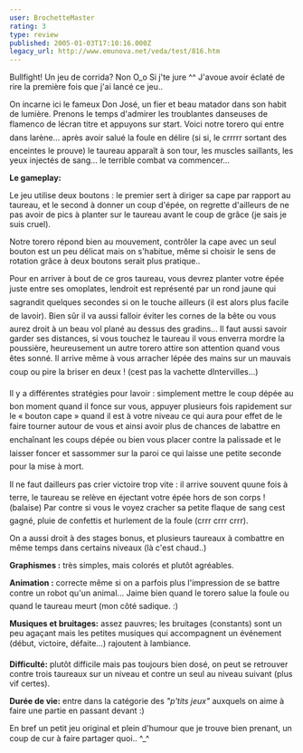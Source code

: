 ```yaml
---
user: BrochetteMaster
rating: 3
type: review
published: 2005-01-03T17:10:16.000Z
legacy_url: http://www.emunova.net/veda/test/816.htm
---
```

Bullfight! Un jeu de corrida? Non O\_o Si j'te jure ^^ J'avoue avoir éclaté de rire la première fois que j'ai lancé ce jeu..  

  

On incarne ici le fameux Don José, un fier et beau matador dans son habit de lumière. Prenons le temps d'admirer les troublantes danseuses de flamenco de lécran titre et appuyons sur start. Voici notre torero qui entre dans larène... après avoir salué la foule en délire (si si, le crrrrr sortant des enceintes le prouve) le taureau apparaît à son tour, les muscles saillants, les yeux injectés de sang... le terrible combat va commencer...  

  

**Le gameplay:**  

Le jeu utilise deux boutons : le premier sert à diriger sa cape par rapport au taureau, et le second à donner un coup d'épée, on regrette d'ailleurs de ne pas avoir de pics à planter sur le taureau avant le coup de grâce (je sais je suis cruel).  

  

Notre torero répond bien au mouvement, contrôler la cape avec un seul bouton est un peu délicat mais on s'habitue, même si choisir le sens de rotation grâce à deux boutons serait plus pratique..  

  

Pour en arriver à bout de ce gros taureau, vous devrez planter votre épée juste entre ses omoplates, lendroit est représenté par un rond jaune qui sagrandit quelques secondes si on le touche ailleurs (il est alors plus facile de lavoir). Bien sûr il va aussi falloir éviter les cornes de la bête ou vous aurez droit à un beau vol plané au dessus des gradins... Il faut aussi savoir garder ses distances, si vous touchez le taureau il vous enverra mordre la poussière, heureusement un autre torero attire son attention quand vous êtes sonné. Il arrive même à vous arracher lépée des mains sur un mauvais coup ou pire la briser en deux ! (cest pas la vachette dIntervilles...)  

  

Il y a différentes stratégies pour lavoir : simplement mettre le coup dépée au bon moment quand il fonce sur vous, appuyer plusieurs fois rapidement sur le « bouton cape » quand il est à votre niveau ce qui aura pour effet de le faire tourner autour de vous et ainsi avoir plus de chances de labattre en enchaînant les coups dépée ou bien vous placer contre la palissade et le laisser foncer et sassommer sur la paroi ce qui laisse une petite seconde pour la mise à mort.  

  

Il ne faut dailleurs pas crier victoire trop vite : il arrive souvent quune fois à terre, le taureau se relève en éjectant votre épée hors de son corps ! (balaise) Par contre si vous le voyez cracher sa petite flaque de sang cest gagné, pluie de confettis et hurlement de la foule (crrr crrr crrr).  

  

On a aussi droit à des stages bonus, et plusieurs taureaux à combattre en même temps dans certains niveaux (là c'est chaud..)  

  

  

**Graphismes :** très simples, mais colorés et plutôt agréables.  

  

**Animation :** correcte même si on a parfois plus l'impression de se battre contre un robot qu'un animal... Jaime bien quand le torero salue la foule ou quand le taureau meurt (mon côté sadique. :)  

  

**Musiques et bruitages:** assez pauvres; les bruitages (constants) sont un peu agaçant mais les petites musiques qui accompagnent un événement (début, victoire, défaite...) rajoutent à lambiance.  

  

**Difficulté:** plutôt difficile mais pas toujours bien dosé, on peut se retrouver contre trois taureaux sur un niveau et contre un seul au niveau suivant (plus vif certes).  

  

**Durée de vie:** entre dans la catégorie des _"p'tits jeux"_ auxquels on aime à faire une partie en passant devant :)  

  

  

En bref un petit jeu original et plein d'humour que je trouve bien prenant, un coup de cur à faire partager quoi.. ^\_^